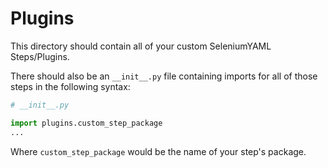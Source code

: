 # Plugins

This directory should contain all of your custom SeleniumYAML Steps/Plugins.

There should also be an `__init__.py` file containing imports for all of those steps in the following syntax:

```python
# __init__.py

import plugins.custom_step_package
...
```

Where `custom_step_package` would be the name of your step's package.